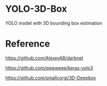 # YOLO-3D-Box
YOLO model with 3D bounding box estimation


# Reference
https://github.com/AlexeyAB/darknet

https://github.com/qqwweee/keras-yolo3

https://github.com/smallcorgi/3D-Deepbox
